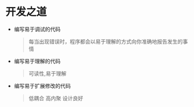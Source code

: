 # 开发之道

- 编写易于调试的代码

  > 每当出现错误时，程序都会以易于理解的方式向你准确地报告发生的事情

- 编写易于理解的代码

  > 可读性,易于理解

- 编写易于扩展修改的代码

  > 低耦合 高内聚 设计良好

